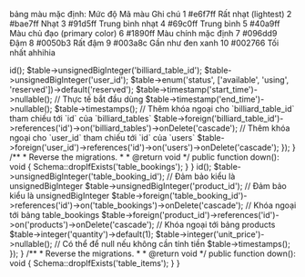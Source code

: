 bảng màu mặc định:
Mức độ	    Mã màu	        Ghi chú
1	      #e6f7ff	       Rất nhạt (lightest)
2	      #bae7ff	       Nhạt
3	      #91d5ff	       Trung bình nhạt
4	      #69c0ff	       Trung bình
5	      #40a9ff	       Màu chủ đạo (primary color)
6	      #1890ff	       Màu chính mặc định
7	      #096dd9	       Đậm
8	      #0050b3	       Rất đậm
9	      #003a8c	       Gần như đen xanh
10	      #002766	       Tối nhất
ahhihia


<?php

use Illuminate\Database\Migrations\Migration;
use Illuminate\Database\Schema\Blueprint;
use Illuminate\Support\Facades\Schema;

class CreateTableBookingsTable extends Migration
{
    /**
     * Run the migrations.
     *
     * @return void
     */
    public function up(): void
{
    Schema::create('table_bookings', function (Blueprint $table) {
        $table->id();
        $table->unsignedBigInteger('billiard_table_id');
        $table->unsignedBigInteger('user_id');
        $table->enum('status', ['available', 'using', 'reserved'])->default('reserved');
        $table->timestamp('start_time')->nullable(); // Thực tế bắt đầu dùng
        $table->timestamp('end_time')->nullable();
        $table->timestamps();

        // Thêm khóa ngoại cho `billiard_table_id` tham chiếu tới `id` của `billiard_tables`
        $table->foreign('billiard_table_id')->references('id')->on('billiard_tables')->onDelete('cascade');
        
        // Thêm khóa ngoại cho `user_id` tham chiếu tới `id` của `users`
        $table->foreign('user_id')->references('id')->on('users')->onDelete('cascade');
    });
}


    /**
     * Reverse the migrations.
     *
     * @return void
     */
    public function down(): void
    {
        Schema::dropIfExists('table_bookings');
    }
}




<?php

use Illuminate\Database\Migrations\Migration;
use Illuminate\Database\Schema\Blueprint;
use Illuminate\Support\Facades\Schema;

class CreateTableItemsTable extends Migration
{
    /**
     * Run the migrations.
     *
     * @return void
     */
    public function up(): void
    {
        Schema::create('table_items', function (Blueprint $table) {
            $table->id();
            $table->unsignedBigInteger('table_booking_id'); // Đảm bảo kiểu là unsignedBigInteger
            $table->unsignedBigInteger('product_id'); // Đảm bảo kiểu là unsignedBigInteger
            $table->foreign('table_booking_id')->references('id')->on('table_bookings')->onDelete('cascade'); // Khóa ngoại tới bảng table_bookings
            $table->foreign('product_id')->references('id')->on('products')->onDelete('cascade'); // Khóa ngoại tới bảng products
            $table->integer('quantity')->default(1);
            $table->integer('unit_price')->nullable(); // Có thể để null nếu không cần tính tiền
            $table->timestamps();
        });
    }

    /**
     * Reverse the migrations.
     *
     * @return void
     */
    public function down(): void
    {
        Schema::dropIfExists('table_items');
    }
}
